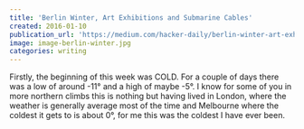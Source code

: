 ```yaml
---
title: 'Berlin Winter, Art Exhibitions and Submarine Cables'
created: 2016-01-10
publication_url: 'https://medium.com/hacker-daily/berlin-winter-art-exhibitions-and-submarine-cables-ff46933cf5af#.d7uzfox4s'
image: image-berlin-winter.jpg
categories: writing 
---
```



Firstly, the beginning of this week was COLD. For a couple of days there was a low of around -11° and a high of maybe -5°. I know for some of you in more northern climbs this is nothing but having lived in London, where the weather is generally average most of the time and Melbourne where the coldest it gets to is about 0°, for me this was the coldest I have ever been.
